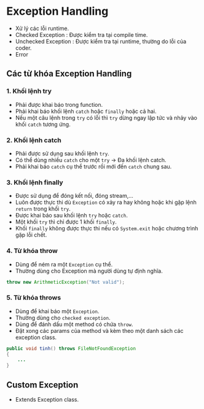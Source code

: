 
# Exception Handling
- Xử lý các lỗi runtime.
- Checked Exception : Được kiểm tra tại compile time.
- Unchecked Exception : Được kiểm tra tại runtime, thường do lỗi của coder.
- Error
## **Các từ khóa Exception Handling**
### 1. Khối lệnh try
- Phải được khai báo trong function.
- Phải khai báo khối lệnh `catch` hoặc `finally` hoặc cả hai.
- Nếu một câu lệnh trong `try` có lỗi thì `try` dừng ngay lập tức và nhảy vào khối `catch` tương ứng.

### 2. Khối lệnh catch
- Phải được sử dụng sau khối lệnh `try`.
- Có thể dùng nhiều `catch` cho một `try` -> Đa khối lệnh catch.
- Phải khai báo `catch` cụ thể trước rồi mới đến `catch` chung sau.

### 3. Khối lệnh finally
- Được sử dụng để đóng kết nối, đóng stream,...
- Luôn được thực thi dù `Exception` có xảy ra hay không hoặc khi gặp lệnh `return` trong khối `try`.
- Được khai báo sau khối lệnh `try` hoặc `catch`.
- Một khối `try` thì chỉ được 1 khối `finally`.
- Khối `finally` không được thực thi nếu có `System.exit` hoặc chương trình gặp lỗi chết.

### 4. Từ khóa throw
- Dùng để ném ra một `Exception` cụ thể.
- Thường dùng cho Exception mà người dùng tự định nghĩa.
```java
throw new ArithmeticException("Not valid");
```

### 5. Từ khóa throws
- Dùng để khai báo một `Exception`.
- Thường dùng cho `checked exception`.
- Dùng để đánh dấu một method có chứa `throw`.
- Đặt xong các params của method và kèm theo  một danh sách các exception class.

```java
public void tinh() throws FileNotFoundException 
{
    ...
}
```

## **Custom Exception**
- Extends Exception class.